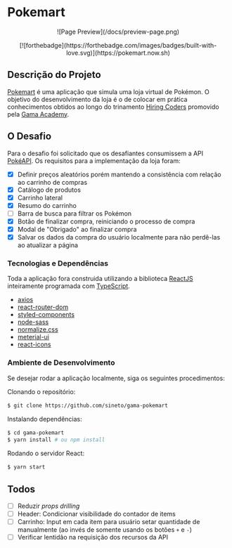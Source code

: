 # Pokemart
<p align="center">![Page Preview](/docs/preview-page.png)</p>
<p align="center">[![forthebadge](https://forthebadge.com/images/badges/built-with-love.svg)](https://pokemart.now.sh)</p>

## Descrição do Projeto
[Pokemart](https://pokemart.now.sh) é uma aplicação que simula uma loja virtual de Pokémon. O objetivo do desenvolvimento da loja é o de colocar em prática conhecimentos obtidos ao longo do trinamento [Hiring Coders](https://hiringcoders.gama.academy) promovido pela [Gama Academy](https://gama.academy).

## O Desafio
Para o desafio foi solicitado que os desafiantes consumissem a API [PokéAPI](https://pokeapi.co). Os requisitos para a implementação da loja foram:
 - [x] Definir preços aleatórios porém mantendo a consistência com relação ao carrinho de compras
 - [x] Catálogo de produtos
 - [x] Carrinho lateral
 - [x] Resumo do carrinho
 - [ ] Barra de busca para filtrar os Pokémon
 - [x] Botão de finalizar compra, reiniciando o processo de compra
 - [x] Modal de "Obrigado" ao finalizar compra
 - [x] Salvar os dados da compra do usuário localmente para não perdê-las ao atualizar a página

### Tecnologias e Dependências
Toda a aplicação fora construida utilizando a biblioteca [ReactJS](https://reactjs.org) inteiramente programada com [TypeScript](https://www.typescriptlang.org).

* [axios](https://github.com/axios/axios) 
* [react-router-dom](https://github.com/ReactTraining/react-router)
* [styled-components](https://styled-components.com)
* [node-sass](https://github.com/sass/node-sass)
* [normalize.css](https://necolas.github.io/normalize.css/)
* [meterial-ui](https://material-ui.com)
* [react-icons](https://react-icons.github.io/react-icons/)

### Ambiente de Desenvolvimento
Se desejar rodar a aplicação localmente, siga os seguintes procedimentos:

Clonando o repositório:
```sh
$ git clone https://github.com/sineto/gama-pokemart
```

Instalando dependências:
```sh
$ cd gama-pokemart
$ yarn install # ou npm install
```

Rodando o servidor React:
```sh
$ yarn start
```

## Todos
- [ ] Reduzir *props drilling*
- [ ] Header: Condicionar visibilidade do contador de items
- [ ] Carrinho: Input em cada item para usuário setar quantidade de manualmente (ao invés de somente usando os botões `+` e `-`)
- [ ] Verificar lentidão na requisição dos recursos da API
